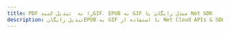 ---title: PDF را به  تبدیل کنیدGIF، EPUB به GIF مبدل رایگان یا Net SDKdescription: تبدیل رایگانEPUB به GIF با استفاده از Net Cloud APIs & SDK همچنین اسناد PDF را در Cloud ایجاد، ویرایش و رندر کنید.---